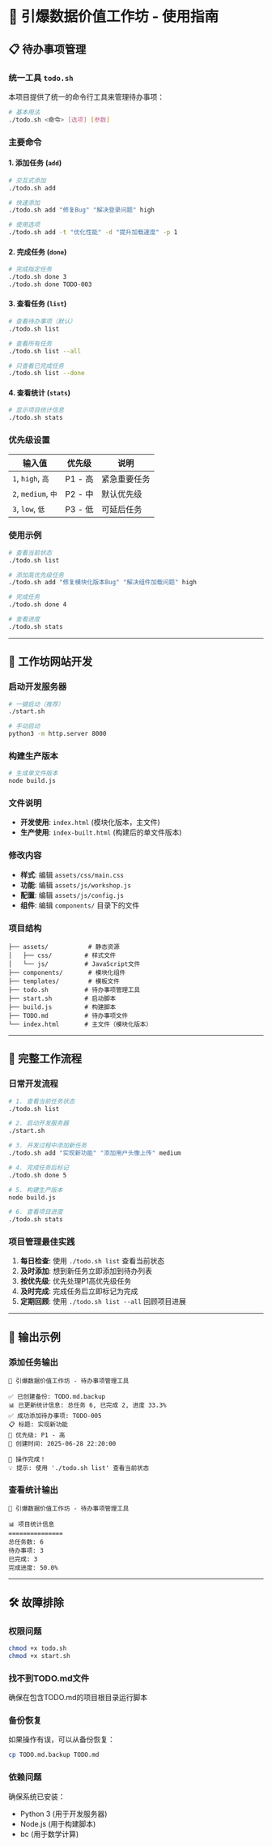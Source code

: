 # 🚀 引爆数据价值工作坊 - 使用指南

## 📋 待办事项管理

### 统一工具 `todo.sh`

本项目提供了统一的命令行工具来管理待办事项：

```bash
# 基本用法
./todo.sh <命令> [选项] [参数]
```

### 主要命令

#### 1. 添加任务 (`add`)
```bash
# 交互式添加
./todo.sh add

# 快速添加
./todo.sh add "修复Bug" "解决登录问题" high

# 使用选项
./todo.sh add -t "优化性能" -d "提升加载速度" -p 1
```

#### 2. 完成任务 (`done`)
```bash
# 完成指定任务
./todo.sh done 3
./todo.sh done TODO-003
```

#### 3. 查看任务 (`list`)
```bash
# 查看待办事项（默认）
./todo.sh list

# 查看所有任务
./todo.sh list --all

# 只查看已完成任务
./todo.sh list --done
```

#### 4. 查看统计 (`stats`)
```bash
# 显示项目统计信息
./todo.sh stats
```

### 优先级设置

| 输入值 | 优先级 | 说明 |
|--------|--------|------|
| `1`, `high`, `高` | P1 - 高 | 紧急重要任务 |
| `2`, `medium`, `中` | P2 - 中 | 默认优先级 |
| `3`, `low`, `低` | P3 - 低 | 可延后任务 |

### 使用示例

```bash
# 查看当前状态
./todo.sh list

# 添加高优先级任务
./todo.sh add "修复模块化版本Bug" "解决组件加载问题" high

# 完成任务
./todo.sh done 4

# 查看进度
./todo.sh stats
```

---

## 🚀 工作坊网站开发

### 启动开发服务器

```bash
# 一键启动（推荐）
./start.sh

# 手动启动
python3 -m http.server 8000
```

### 构建生产版本

```bash
# 生成单文件版本
node build.js
```

### 文件说明

- **开发使用**: `index.html` (模块化版本，主文件)
- **生产使用**: `index-built.html` (构建后的单文件版本)

### 修改内容

- **样式**: 编辑 `assets/css/main.css`
- **功能**: 编辑 `assets/js/workshop.js`
- **配置**: 编辑 `assets/js/config.js`
- **组件**: 编辑 `components/` 目录下的文件

### 项目结构

```
├── assets/           # 静态资源
│   ├── css/         # 样式文件
│   └── js/          # JavaScript文件
├── components/       # 模块化组件
├── templates/        # 模板文件
├── todo.sh          # 待办事项管理工具
├── start.sh         # 启动脚本
├── build.js         # 构建脚本
├── TODO.md          # 待办事项文件
└── index.html       # 主文件（模块化版本）
```

---

## 🔄 完整工作流程

### 日常开发流程

```bash
# 1. 查看当前任务状态
./todo.sh list

# 2. 启动开发服务器
./start.sh

# 3. 开发过程中添加新任务
./todo.sh add "实现新功能" "添加用户头像上传" medium

# 4. 完成任务后标记
./todo.sh done 5

# 5. 构建生产版本
node build.js

# 6. 查看项目进度
./todo.sh stats
```

### 项目管理最佳实践

1. **每日检查**: 使用 `./todo.sh list` 查看当前状态
2. **及时添加**: 想到新任务立即添加到待办列表
3. **按优先级**: 优先处理P1高优先级任务
4. **及时完成**: 完成任务后立即标记为完成
5. **定期回顾**: 使用 `./todo.sh list --all` 回顾项目进展

---

## 🎨 输出示例

### 添加任务输出
```
🚀 引爆数据价值工作坊 - 待办事项管理工具

✅ 已创建备份: TODO.md.backup
📊 已更新统计信息: 总任务 6, 已完成 2, 进度 33.3%
✅ 成功添加待办事项: TODO-005
📋 标题: 实现新功能
🎯 优先级: P1 - 高
📅 创建时间: 2025-06-28 22:20:00

🎉 操作完成！
💡 提示: 使用 './todo.sh list' 查看当前状态
```

### 查看统计输出
```
🚀 引爆数据价值工作坊 - 待办事项管理工具

📊 项目统计信息
===============
总任务数: 6
待办事项: 3
已完成: 3
完成进度: 50.0%
```

---

## 🛠 故障排除

### 权限问题
```bash
chmod +x todo.sh
chmod +x start.sh
```

### 找不到TODO.md文件
确保在包含TODO.md的项目根目录运行脚本

### 备份恢复
如果操作有误，可以从备份恢复：
```bash
cp TODO.md.backup TODO.md
```

### 依赖问题
确保系统已安装：
- Python 3 (用于开发服务器)
- Node.js (用于构建脚本)
- bc (用于数学计算) 